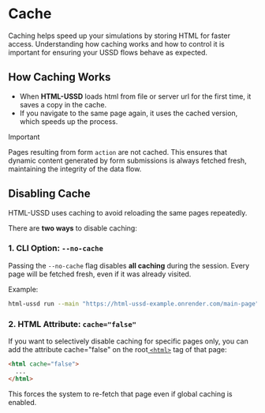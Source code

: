 # Cache

Caching helps speed up your simulations by storing HTML for faster access. Understanding how caching works and how to control it is important for ensuring your USSD flows behave as expected.

## How Caching Works

- When **HTML-USSD** loads html from file or server url for the first time, it saves a copy in the cache.
- If you navigate to the same page again, it uses the cached version, which speeds up the process.

> [!IMPORTANT]
> Pages resulting from form `action` are not cached. This ensures that dynamic content generated by form submissions is always fetched fresh, maintaining the integrity of the data flow.

## Disabling Cache

HTML-USSD uses caching to avoid reloading the same pages repeatedly.

There are **two ways** to disable caching:

### 1. CLI Option: `--no-cache`

Passing the `--no-cache` flag disables **all caching** during the session. Every page will be fetched fresh, even if it was already visited.

Example:

```bash
html-ussd run --main "https://html-ussd-example.onrender.com/main-page" --no-cache
```

### 2. HTML Attribute: `cache="false"`

If you want to selectively disable caching for specific pages only, you can add the attribute cache="false" on the root[ `<html>`](./tags/html-tag) tag of that page:

```html
<html cache="false">
  ...
</html>
```

This forces the system to re-fetch that page even if global caching is enabled.
